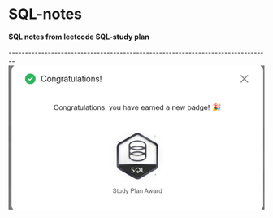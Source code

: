 # SQL-notes
**SQL notes from leetcode SQL-study plan**

-------------------------------------------------------------------------------- ![](./media/BADGE.png) 
